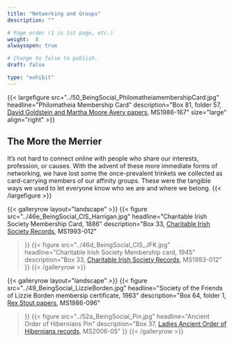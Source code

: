 ```yaml
---
title: "Networking and Groups"
description: ""

# Page order (1 is 1st page, etc.)
weight:  8
alwaysopen: true

# Change to false to publish.
draft: false

type: "exhibit"
---
```


{{< largefigure src="../50_BeingSocial_PhilomatheiamembershipCard.jpg"
                headline="Philomatheia Membership Card"
                description="Box 81, folder 57, [David Goldstein and Martha Moore Avery papers](https://bc-primo.hosted.exlibrisgroup.com/primo-explore/fulldisplay?docid=ALMA-BC21387017070001021&context=L&vid=bclib_new&search_scope=bcl&tab=bcl_only&lang=en_US), MS1986-167"
                size="large" align="right" >}}
## The More the Merrier  
It’s not hard to connect online with people who share our interests, profession, or causes. With the advent of these more immediate forms of networking, we have lost some the once-prevalent trinkets we collected as card-carrying members of our affinity groups. These were the tangible ways we used to let everyone know who we are and where we belong.
{{< /largefigure >}}

{{< galleryrow layout="landscape" >}}
{{< figure src="../46e_BeingSocial_CIS_Harrigan.jpg"
            headline="Charitable Irish Society Membership Card, 1886"
            description="Box 33, [Charitable Irish Society Records](https://bc-primo.hosted.exlibrisgroup.com/primo-explore/fulldisplay?docid=ALMA-BC21341047400001021&context=L&vid=bclib_new&search_scope=bcl&tab=bcl_only&lang=en_US), MS1993-012"
>}}
{{< figure src="../46d_BeingSocial_CIS_JFK.jpg"
            headline="Charitable Irish Society Membership card, 1945"
            description="Box 33, [Charitable Irish Society Records](https://bc-primo.hosted.exlibrisgroup.com/primo-explore/fulldisplay?docid=ALMA-BC21341047400001021&context=L&vid=bclib_new&search_scope=bcl&tab=bcl_only&lang=en_US), MS1993-012"
>}}
{{< /galleryrow >}}

{{< galleryrow layout="landscape" >}}
{{< figure src="../49_BeingSocial_LizzieBorden.jpg"
            headline="Society of the Friends of Lizzie Borden membersip certificate, 1963"
            description="Box 64, folder 1, [Rex Stout papers](https://bc-primo.hosted.exlibrisgroup.com/primo-explore/fulldisplay?docid=ALMA-BC21323242860001021&context=L&vid=bclib_new&search_scope=bcl&tab=bcl_only&lang=en_US), MS1986-096"
>}}
{{< figure src="../52a_BeingSocial_Pin.jpg"
            headline="Ancient Order of Hibernians Pin"
            description="Box 37, [Ladies Ancient Order of Hibernians records](https://bc-primo.hosted.exlibrisgroup.com/primo-explore/fulldisplay?docid=ALMA-BC21437826370001021&context=L&vid=bclib_new&search_scope=bcl&tab=bcl_only&lang=en_US), MS2006-05"
>}}
{{< /galleryrow >}}

